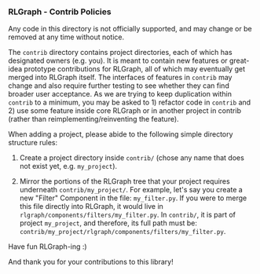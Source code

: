 ### RLGraph - Contrib Policies

Any code in this directory is not officially supported, and may change
or be removed at any time without notice.

The `contrib` directory contains project directories, each of which has
designated owners (e.g. you). It is meant to contain new features or
great-idea prototype contributions for RLGraph, all of which may
eventually get merged into RLGraph itself.
The interfaces of features in `contrib` may change and also require
further testing to see whether they can find broader user acceptance.
As we are trying to keep duplication within `contrib` to a minimum,
you may be asked to 1) refactor code in `contrib` and 2) use some
feature inside core RLGraph or in another project in contrib (rather than
reimplementing/reinventing the feature).

When adding a project, please abide to the following simple directory
structure rules:

1) Create a project directory inside `contrib/` (chose any name that
does not exist yet, e.g. `my_project`).

2) Mirror the portions of the RLGraph tree that your project requires
underneath `contrib/my_project/`.
For example, let's say you create a new "Filter" Component in the file:
`my_filter.py`. If you were to merge this file directly
into RLGraph, it would live in
`rlgraph/components/filters/my_filter.py`.
In `contrib/`, it is part of project `my_project`, and therefore, its
full path must be:
`contrib/my_project/rlgraph/components/filters/my_filter.py`.


Have fun RLGraph-ing :)

And thank you for your contributions to this library!


